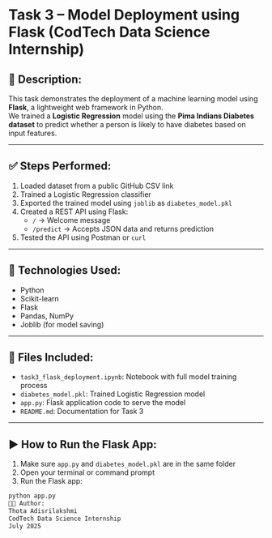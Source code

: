 # Task 3 – Model Deployment using Flask (CodTech Data Science Internship)

## 📌 Description:
This task demonstrates the deployment of a machine learning model using **Flask**, a lightweight web framework in Python.  
We trained a **Logistic Regression** model using the **Pima Indians Diabetes dataset** to predict whether a person is likely to have diabetes based on input features.

---

## ✅ Steps Performed:
1. Loaded dataset from a public GitHub CSV link
2. Trained a Logistic Regression classifier
3. Exported the trained model using `joblib` as `diabetes_model.pkl`
4. Created a REST API using Flask:
   - `/` → Welcome message
   - `/predict` → Accepts JSON data and returns prediction
5. Tested the API using Postman or `curl`

---

## 🧰 Technologies Used:
- Python
- Scikit-learn
- Flask
- Pandas, NumPy
- Joblib (for model saving)

---

## 📁 Files Included:
- `task3_flask_deployment.ipynb`: Notebook with full model training process
- `diabetes_model.pkl`: Trained Logistic Regression model
- `app.py`: Flask application code to serve the model
- `README.md`: Documentation for Task 3

---

## ▶️ How to Run the Flask App:

1. Make sure `app.py` and `diabetes_model.pkl` are in the same folder
2. Open your terminal or command prompt
3. Run the Flask app:
```bash
python app.py
👩‍💻 Author:
Thota Adisrilakshmi
CodTech Data Science Internship
July 2025
